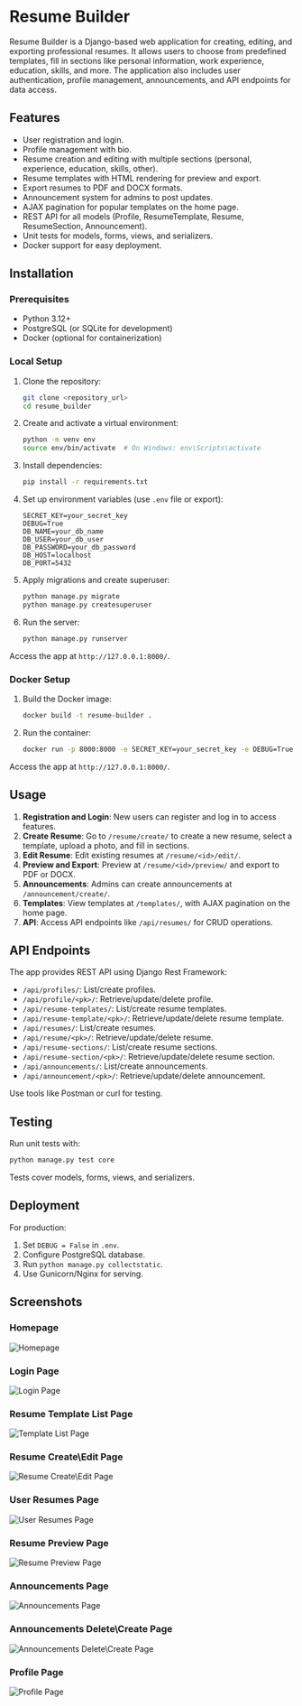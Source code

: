 # Resume Builder

Resume Builder is a Django-based web application for creating, editing, and exporting professional resumes. It allows users to choose from predefined templates, fill in sections like personal information, work experience, education, skills, and more. The application also includes user authentication, profile management, announcements, and API endpoints for data access.

## Features

- User registration and login.
- Profile management with bio.
- Resume creation and editing with multiple sections (personal, experience, education, skills, other).
- Resume templates with HTML rendering for preview and export.
- Export resumes to PDF and DOCX formats.
- Announcement system for admins to post updates.
- AJAX pagination for popular templates on the home page.
- REST API for all models (Profile, ResumeTemplate, Resume, ResumeSection, Announcement).
- Unit tests for models, forms, views, and serializers.
- Docker support for easy deployment.

## Installation

### Prerequisites
- Python 3.12+
- PostgreSQL (or SQLite for development)
- Docker (optional for containerization)

### Local Setup
1. Clone the repository:
   ```bash
   git clone <repository_url>
   cd resume_builder
   ```

2. Create and activate a virtual environment:
   ```bash
   python -m venv env
   source env/bin/activate  # On Windows: env\Scripts\activate
   ```

3. Install dependencies:
   ```bash
   pip install -r requirements.txt
   ```

4. Set up environment variables (use `.env` file or export):
   ```
   SECRET_KEY=your_secret_key
   DEBUG=True
   DB_NAME=your_db_name
   DB_USER=your_db_user
   DB_PASSWORD=your_db_password
   DB_HOST=localhost
   DB_PORT=5432
   ```

5. Apply migrations and create superuser:
   ```bash
   python manage.py migrate
   python manage.py createsuperuser
   ```

6. Run the server:
   ```bash
   python manage.py runserver
   ```

Access the app at `http://127.0.0.1:8000/`.

### Docker Setup
1. Build the Docker image:
   ```bash
   docker build -t resume-builder .
   ```

2. Run the container:
   ```bash
   docker run -p 8000:8000 -e SECRET_KEY=your_secret_key -e DEBUG=True resume-builder
   ```

Access the app at `http://127.0.0.1:8000/`.

## Usage

1. **Registration and Login**: New users can register and log in to access features.
2. **Create Resume**: Go to `/resume/create/` to create a new resume, select a template, upload a photo, and fill in sections.
3. **Edit Resume**: Edit existing resumes at `/resume/<id>/edit/`.
4. **Preview and Export**: Preview at `/resume/<id>/preview/` and export to PDF or DOCX.
5. **Announcements**: Admins can create announcements at `/announcement/create/`.
6. **Templates**: View templates at `/templates/`, with AJAX pagination on the home page.
7. **API**: Access API endpoints like `/api/resumes/` for CRUD operations.

## API Endpoints

The app provides REST API using Django Rest Framework:

- `/api/profiles/`: List/create profiles.
- `/api/profile/<pk>/`: Retrieve/update/delete profile.
- `/api/resume-templates/`: List/create resume templates.
- `/api/resume-template/<pk>/`: Retrieve/update/delete resume template.
- `/api/resumes/`: List/create resumes.
- `/api/resume/<pk>/`: Retrieve/update/delete resume.
- `/api/resume-sections/`: List/create resume sections.
- `/api/resume-section/<pk>/`: Retrieve/update/delete resume section.
- `/api/announcements/`: List/create announcements.
- `/api/announcement/<pk>/`: Retrieve/update/delete announcement.

Use tools like Postman or curl for testing.

## Testing

Run unit tests with:
```bash
python manage.py test core
```

Tests cover models, forms, views, and serializers.

## Deployment

For production:
1. Set `DEBUG = False` in `.env`.
2. Configure PostgreSQL database.
3. Run `python manage.py collectstatic`.
4. Use Gunicorn/Nginx for serving.

## Screenshots

### Homepage
![Homepage](screenshots/main_page.png)

### Login Page
![Login Page](screenshots/login_page.png)

### Resume Template List Page
![Template List Page](screenshots/template_list_page.png)

### Resume Create\Edit Page
![Resume Create\Edit Page](screenshots/resume_create_edit_page.png)

### User Resumes Page
![User Resumes Page](screenshots/my_resumes_page.png)

### Resume Preview Page
![Resume Preview Page](screenshots/resume_preview_page.png)

### Announcements Page
![Announcements Page](screenshots/announcements_page.png)

### Announcements Delete\Create Page
![Announcements Delete\Create Page](screenshots/announcement_delete_create_page.png)

### Profile Page
![Profile Page](screenshots/profile_page.png)

